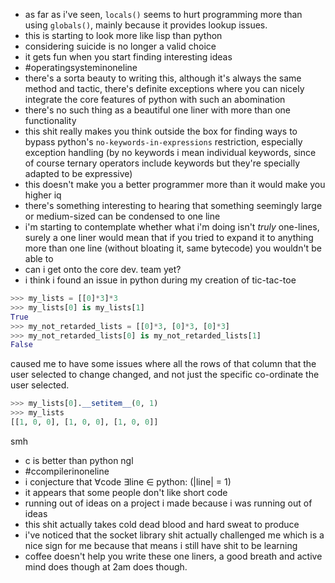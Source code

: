- as far as i've seen, `locals()` seems to hurt programming more than using `globals()`, mainly because it provides lookup issues.
- this is starting to look more like lisp than python
- considering suicide is no longer a valid choice
- it gets fun when you start finding interesting ideas
- #operatingsysteminoneline
- there's a sorta beauty to writing this, although it's always the same method and tactic, there's definite exceptions where you can nicely integrate the core features of python with such an abomination
- there's no such thing as a beautiful one liner with more than one functionality
- this shit really makes you think outside the box for finding ways to bypass python's `no-keywords-in-expressions` restriction, especially exception handling (by no keywords i mean individual keywords, since of course ternary operators include keywords but they're specially adapted to be expressive)
- this doesn't make you a better programmer more than it would make you higher iq
- there's something interesting to hearing that something seemingly large or medium-sized can be condensed to one line
- i'm starting to contemplate whether what i'm doing isn't *truly* one-lines, surely a one liner would mean that if you tried to expand it to anything more than one line (without bloating it, same bytecode) you wouldn't be able to
- can i get onto the core dev. team yet?
- i think i found an issue in python during my creation of tic-tac-toe
```py
>>> my_lists = [[0]*3]*3
>>> my_lists[0] is my_lists[1]
True
>>> my_not_retarded_lists = [[0]*3, [0]*3, [0]*3]
>>> my_not_retarded_lists[0] is my_not_retarded_lists[1]
False
```
caused me to have some issues where all the rows of that column that the user selected to change changed, and not just the specific co-ordinate the user selected.

```py
>>> my_lists[0].__setitem__(0, 1)
>>> my_lists
[[1, 0, 0], [1, 0, 0], [1, 0, 0]]
```

smh
- c is better than python ngl
- #ccompilerinoneline
- i conjecture that ∀code ∃line ∈ python: (|line| = 1) 
- it appears that some people don't like short code
- running out of ideas on a project i made because i was running out of ideas
- this shit actually takes cold dead blood and hard sweat to produce 
- i've noticed that the socket library shit actually challenged me which is a nice sign for me because that means i still have shit to be learning
- coffee doesn't help you write these one liners, a good breath and active mind does though at 2am does though.
